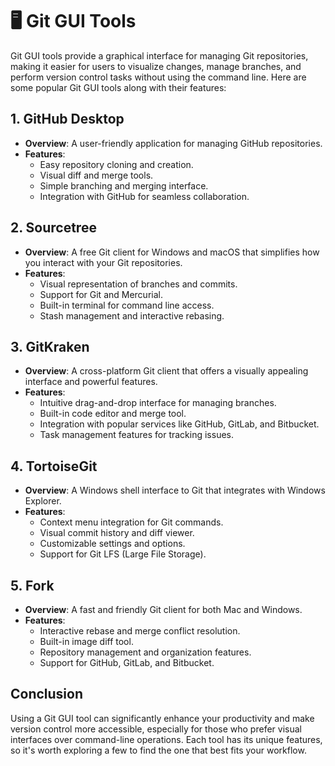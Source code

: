 # 🖥️ Git GUI Tools

Git GUI tools provide a graphical interface for managing Git repositories, making it easier for users to visualize changes, manage branches, and perform version control tasks without using the command line. Here are some popular Git GUI tools along with their features:

## 1. GitHub Desktop
- **Overview**: A user-friendly application for managing GitHub repositories.
- **Features**:
  - Easy repository cloning and creation.
  - Visual diff and merge tools.
  - Simple branching and merging interface.
  - Integration with GitHub for seamless collaboration.

## 2. Sourcetree
- **Overview**: A free Git client for Windows and macOS that simplifies how you interact with your Git repositories.
- **Features**:
  - Visual representation of branches and commits.
  - Support for Git and Mercurial.
  - Built-in terminal for command line access.
  - Stash management and interactive rebasing.

## 3. GitKraken
- **Overview**: A cross-platform Git client that offers a visually appealing interface and powerful features.
- **Features**:
  - Intuitive drag-and-drop interface for managing branches.
  - Built-in code editor and merge tool.
  - Integration with popular services like GitHub, GitLab, and Bitbucket.
  - Task management features for tracking issues.

## 4. TortoiseGit
- **Overview**: A Windows shell interface to Git that integrates with Windows Explorer.
- **Features**:
  - Context menu integration for Git commands.
  - Visual commit history and diff viewer.
  - Customizable settings and options.
  - Support for Git LFS (Large File Storage).

## 5. Fork
- **Overview**: A fast and friendly Git client for both Mac and Windows.
- **Features**:
  - Interactive rebase and merge conflict resolution.
  - Built-in image diff tool.
  - Repository management and organization features.
  - Support for GitHub, GitLab, and Bitbucket.

## Conclusion
Using a Git GUI tool can significantly enhance your productivity and make version control more accessible, especially for those who prefer visual interfaces over command-line operations. Each tool has its unique features, so it's worth exploring a few to find the one that best fits your workflow.